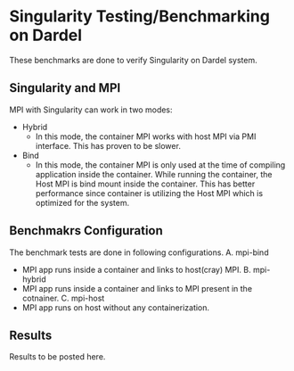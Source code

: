 # Singularity Testing/Benchmarking on Dardel

These benchmarks are done to verify Singularity on Dardel system.

## Singularity and MPI
MPI with Singularity can work in two modes:
- Hybrid
  - In this mode, the container MPI works with host MPI via PMI interface. This has proven to be slower.
- Bind
  - In this mode, the container MPI is only used at the time of compiling application inside the container. While running the container, the Host MPI is bind mount inside the container. This has better performance since container is utilizing the Host MPI which is optimized for the system.

## Benchmakrs Configuration

The benchmark tests are done in following configurations.
A. mpi-bind
  - MPI app runs inside a container and links to host(cray) MPI.
B. mpi-hybrid
  - MPI app runs inside a container and links to MPI present in the cotnainer.
C. mpi-host
  - MPI app runs on host without any containerization.

## Results

Results to be posted here.
